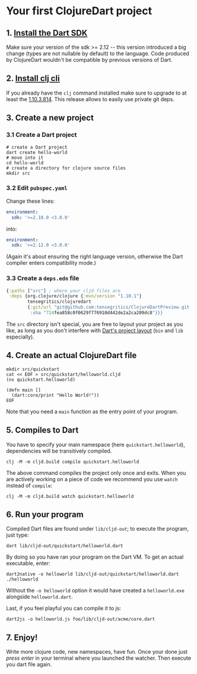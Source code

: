 # Your first ClojureDart project

## 1. [Install the Dart SDK](https://dart.dev/get-dart#install)

Make sure your version of the sdk >= 2.12 -- this version introduced a big change (types are not nullable by default) to the language. Code produced by ClojureDart wouldn't be compatible by previous versions of Dart.

## 2. [Install clj cli](https://clojure.org/guides/getting_started#_clojure_installer_and_cli_tools)

If you already have the `clj` command installed make sure to upgrade to at least the [1.10.3.814](https://clojure.org/releases/tools#v1.10.3.814). This release allows to easily use private git deps. 

## 3. Create a new project

### 3.1 Create a Dart project

``` shell
# create a Dart project
dart create hello-world
# move into it
cd hello-world
# create a directory for clojure source files
mkdir src
```

### 3.2 Edit `pubspec.yaml`

Change these lines:

``` yaml
environment:
  sdk: '>=2.10.0 <3.0.0'
```

into:

``` yaml
environment:
  sdk: '>=2.12.0 <3.0.0'
```

(Again it's about ensuring the right language version, otherwise the Dart compiler enters compatibility mode.)

### 3.3 Create a `deps.edn` file

``` clojure
{:paths ["src"] ; where your cljd files are
 :deps {org.clojure/clojure {:mvn/version "1.10.1"}
        tensegritics/clojuredart
        {:git/url "git@github.com:tensegritics/ClojureDartPreview.git
         :sha "724fea858c0f0629f776910d442de2a2ca209dc8"}}}
```

The `src` directory isn't special, you are free to layout your project as you like, as long as you don't
interfere with [Dart's project layout](https://dart.dev/tools/pub/package-layout) (`bin` and `lib` especially).

## 4. Create an actual ClojureDart file

``` shell
mkdir src/quickstart
cat << EOF > src/quickstart/helloworld.cljd
(ns quickstart.helloworld)

(defn main []
  (dart:core/print "Hello World!"))
EOF
```

Note that you need a `main` function as the entry point of your program.

## 5. Compiles to Dart

You have to specify your main namespace (here `quickstart.helloworld`), dependencies will be transitively compiled.

``` shell
clj -M -m cljd.build compile quickstart.helloworld
```

The above command compiles the project only once and exits. When you are actively working on a piece of code
we recommend you use `watch` instead of `compile`:

``` shell
clj -M -m cljd.build watch quickstart.helloworld
```

## 6. Run your program

Compiled Dart files are found under `lib/cljd-out`; to execute the program, just type:

``` shell
dart lib/cljd-out/quickstart/helloworld.dart
```

By doing so you have ran your program on the Dart VM. To get an actual executable, enter:

``` shell
dart2native -o helloworld lib/cljd-out/quickstart/helloworld.dart
./helloworld
```

Without the `-o helloworld` option it would have created a `helloworld.exe` alongside `helloworld.dart`.

Last, if you feel playful you can compile it to js:

``` shell
dart2js -o helloworld.js foo/lib/cljd-out/acme/core.dart
```

## 7. Enjoy!

Write more clojure code, new namespaces, have fun. Once your done
just *press enter* in your terminal where you launched the watcher.
Then execute you dart file again.
